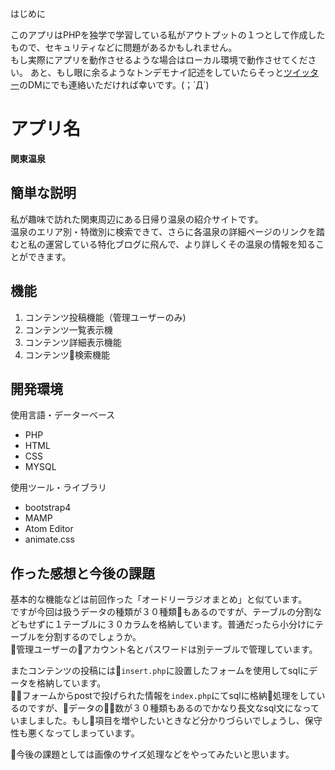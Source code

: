 はじめに

このアプリはPHPを独学で学習している私がアウトプットの１つとして作成したもので、セキュリティなどに問題があるかもしれません。  
もし実際にアプリを動作させるような場合はローカル環境で動作させてください。
あと、もし眼に余るようなトンデモナイ記述をしていたらそっと<a href="https://twitter.com/float_top">ツイッター</a>のDMにでも連絡いただければ幸いです。(；´Д`)


アプリ名
====
**関東温泉**

## 簡単な説明
私が趣味で訪れた関東周辺にある日帰り温泉の紹介サイトです。  
温泉のエリア別・特徴別に検索できて、さらに各温泉の詳細ページのリンクを踏むと私の運営している特化ブログに飛んで、より詳しくその温泉の情報を知ることができます。


## 機能
1. コンテンツ投稿機能（管理ユーザーのみ)
1. コンテンツ一覧表示機
1. コンテンツ詳細表示機能
1. コンテンツ検索機能


## 開発環境
使用言語・データーベース
* PHP
* HTML
* CSS
* MYSQL  

使用ツール・ライブラリ
* bootstrap4
* MAMP
* Atom Editor  
* animate.css


## 作った感想と今後の課題  

基本的な機能などは前回作った「オードリーラジオまとめ」と似ています。  
ですが今回は扱うデータの種類が３０種類もあるのですが、テーブルの分割などもせずに１テーブルに３０カラムを格納しています。普通だったら小分けにテーブルを分割するのでしょうか。  
管理ユーザーのアカウント名とパスワードは別テーブルで管理しています。  

またコンテンツの投稿には`insert.php`に設置したフォームを使用してsqlにデータを格納しています。  
フォームからpostで投げられた情報を`index.php`にてsqlに格納処理をしているのですが、データの数が３０種類もあるのでかなり長文なsql文になっていましました。もし項目を増やしたいときなど分かりづらいでしょうし、保守性も悪くなってしまっています。  

今後の課題としては画像のサイズ処理などをやってみたいと思います。
